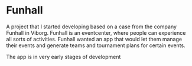 # Funhall

A project that I started developing based on a case from the company Funhall in Viborg. Funhall is an eventcenter, where people can experience all sorts of activities. Funhall wanted an app that would let them manage their events and generate teams and tournament plans for certain events.

The app is in very early stages of development
